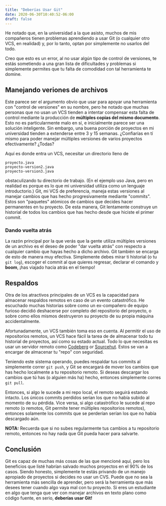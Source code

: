 ```yaml
---
title: "Deberías Usar Git"
date: 2020-06-30T10:40:52-06:00
draft: false
---
```

He notado que, en la universidad a la que asisto, muchos de mis compañeros
tienen problemas aprendiendo a usar Git (o cualquier otro VCS, en realidad) y,
por lo tanto, optan por simplemente no usarlos del todo.

Creo que esto es un error, al no usar algún tipo de control de versiones, te estás sometiendo a una gran lista de dificultades y problemas si simplemente permites que tu falta de comodidad con tal herramienta te domine.

## Manejando veriones de archivos
Este parece ser el argumento obvio que usar para apoyar una herramienta con "control de versiones" en su nombre, pero he notado que muchas personas que no usan un VCS tienden a intentar compensar esta falta de control mediante la producción de **múltiples copias del mismo documento**.
Esto no es particularmente malo en sí, e inicialmente parece ser una solución inteligente.
Sin embargo, una buena porción de proyectos en mi universidad tienden a extenderse entre 3 y 15 semanas. ¿Confiarías en tí mismo para poder manejar múltiples versiones de varios proyectos efectivamente? ¿Todas?

Aquí es donde entra un VCS, necesitar un directorio lleno de

	proyecto.java
	proyecto-version2.java
	proyecto-version3.java

obstaculizando tu directorio de trabajo. (En el ejemplo uso Java, pero en realidad es porque es lo que mi universidad utiliza como un lenguaje introductorio.)
Git, mi VCS de preferencia, maneja estas versiones al manejar cambios que has hecho progresivamente mediante "commits".
Estos son "paquetes" atómicos de cambios que decides hacer permanentes en tu proyecto. De esta manera, Git lentamente construye un historial de todos los cambios que has hecho desde que hiciste el primer commit.

### Dando vuelta atrás
La razón principal por la que verás que la gente utiliza múltiples versiones de un archivo es el deseo de poder "dar vuelta atrás" con respecto a cualquier cambio que hayas hecho a dicho archivo. Git también se encarga de esto de manera muy efectiva. Simplemente debes mirar ti historial (o tu `git log`), escoger el commit al que quieres regresar, declarar el comando y **boom**, ¡has viajado hacia atrás en el tiempo!

## Respaldos
Otra de los atractivos principales de un VCS es la capacidad para almacenar respaldos remotos en caso de un evento catastrófico.
He escuchado muchas historias sobre como un ex-compañero de equipo furioso decidió deshacerse por completo del repositorio del proyecto, o sobre como ellos mismos destruyeron su proyecto de su propia máquina accidentalmente.

Afortunadamente, un VCS también toma eso en cuenta.
Al permitir el uso de repositorios remotos, un VCS hace fácil la tarea de de almacenar todo tu historial de proyectos, así como su estado actual.
Todo lo que necesitas es usar un servidor remoto como [Codeberg](https://codeberg.org) or [Sourcehut](https://sr.ht).
Estos se van a encargar de almacenar tu "repo" con seguridad.

Teniendo este sistema operando, puedes respaldar tus commits al simplemente correr `git push`, y Git se encargará de mover los cambios que has hecho localmente a tu repositorio remoto. Si deseas descargar los cambios que tú has (o alguien más ha) hecho, entonces simplemente corres `git pull`.

Entonces, si algo le sucede a mi repo local, el remoto seguirá estando intacto. Los únicos commits perdidos serían los que no había subido al momento de su pérdida.
Vice versa, si algo catastrófico le sucede al repo remoto (o remotos, Git permite tener múltiples repositorios remotos), entonces solamente los commits que se perderían serían los que no había descargado aún.

**NOTA:** Recuerda que si no subes regularmente tus cambios a tu repositorio remoto,
entonces no hay nada que Git pueda hacer para salvarte.

## Conclusión
Git es capaz de muchas más cosas de las que mencioné aquí,
pero los beneficios que listé habrían salvado muchos proyectos en el 90% de los casos.
Siendo honesto, simplemente te estás privando de un manejo apropiado de proyectos
si decides no usar un CVS.
Puede que no sea la herramienta más sencilla de aprender, pero será la herramienta
que más desees tener cuando algo vaya mal con tu proyecto.
Si eres un estudiante en algo que tenga que ver con manejar archivos en texto plano
como código fuente, en serio, **deberías usar Git!**
